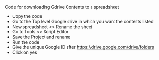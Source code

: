 Code for downloading Gdrive Contents to a spreadsheet

* Copy the code
* Go to the Top level Google drive in which you want the contents listed
* New spreadsheet <> Rename the sheet
* Go to Tools <> Script Editor
* Save the Project and rename
* Run the code
* Give the unique Google ID after https://drive.google.com/drive/folders
* Click on yes
